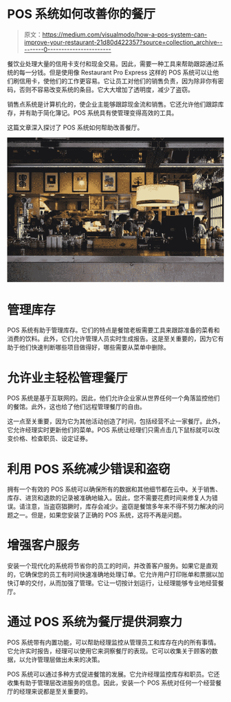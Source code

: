 # POS 系统如何改善你的餐厅

> 原文：<https://medium.com/visualmodo/how-a-pos-system-can-improve-your-restaurant-21d80d422357?source=collection_archive---------0----------------------->

餐饮业处理大量的信用卡支付和现金交易。因此，需要一种工具来帮助跟踪通过系统的每一分钱。但是使用像 Restaurant Pro Express 这样的 POS 系统可以让他们刷信用卡，使他们的工作更容易。它让员工对他们的销售负责，因为除非你有密码，否则不容易改变系统的条目。它大大增加了透明度，减少了盗窃。

销售点系统是计算机化的，使企业主能够跟踪现金流和销售。它还允许他们跟踪库存，并有助于简化簿记。POS 系统具有使管理变得高效的工具。

这篇文章深入探讨了 POS 系统如何帮助改善餐厅。

![](img/a8765fdf6fe8bca2ffac1d000c2b614c.png)

# 管理库存

POS 系统有助于管理库存。它们的特点是餐馆老板需要工具来跟踪准备的菜肴和消费的饮料。此外，它们允许管理人员实时生成报告。这是至关重要的，因为它有助于他们快速判断哪些项目做得好，哪些需要从菜单中删除。

# 允许业主轻松管理餐厅

POS 系统是基于互联网的。因此，他们允许企业家从世界任何一个角落监控他们的餐馆。此外，这也给了他们远程管理餐厅的自由。

这一点至关重要，因为它为其他活动创造了时间，包括经营不止一家餐厅。此外，它允许经理实时更新他们的菜单。POS 系统让经理们只需点击几下鼠标就可以改变价格、检查职员、设定证券。

# 利用 POS 系统减少错误和盗窃

拥有一个有效的 POS 系统可以确保所有的数据和其他细节都在云中。关于销售、库存、进货和退款的记录被准确地输入。因此，您不需要花费时间来修复人为错误。请注意，当盗窃猖獗时，库存会减少。盗窃是餐馆多年来不得不努力解决的问题之一。但是，如果您安装了正确的 POS 系统，这将不再是问题。

# 增强客户服务

安装一个现代化的系统将节省你的员工的时间，并改善客户服务。如果它是直观的，它确保您的员工有时间快速准确地处理订单。它允许用户打印账单和票据以加快订单的交付，从而加强了管理。它让一切按计划运行，让经理能够专业地经营餐厅。

# 通过 POS 系统为餐厅提供洞察力

POS 系统带有内置功能，可以帮助经理监控从管理员工和库存在内的所有事情。它允许实时报告，经理可以使用它来洞察餐厅的表现。它可以收集关于顾客的数据，以允许管理层做出未来的决策。

POS 系统可以通过多种方式促进餐馆的发展。它允许经理监控库存和职员。它还收集有助于管理层改进服务的信息。因此，安装一个 POS 系统对任何一个经营餐厅的经理来说都是至关重要的。